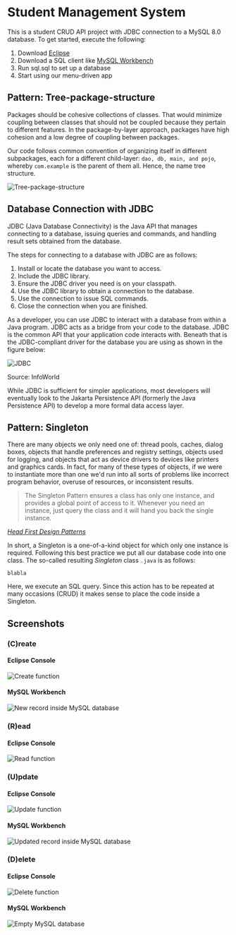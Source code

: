 # Student Management System
This is a student CRUD API project with JDBC connection to a MySQL 8.0 database. To get started, execute the following:

1) Download [Eclipse](https://www.eclipse.org/downloads/)
2) Download a SQL client like [MySQL Workbench](https://dev.mysql.com/downloads/workbench/)
3) Run sql.sql to set up a database
4) Start using our menu-driven app

## Pattern: Tree-package-structure

Packages should be cohesive collections of classes. That would minimize coupling between classes that should not be coupled because they pertain to different features. In the package-by-layer approach, packages have high cohesion and a low degree of coupling between packages. 

Our code follows common convention of organizing itself in different subpackages, each for a different child-layer: `dao, db, main, and pojo`, whereby `com.example` is the parent of them all. Hence, the name tree structure.

![Tree-package-structure](https://i.ibb.co/7p9N5Lc/tree-package-structure.png "Tree-package-structure")


## Database Connection with JDBC

JDBC (Java Database Connectivity) is the Java API that manages connecting to a database, issuing queries and commands, and handling result sets obtained from the database.

The steps for connecting to a database with JDBC are as follows:

1. Install or locate the database you want to access.
2. Include the JDBC library.
3. Ensure the JDBC driver you need is on your classpath.
4. Use the JDBC library to obtain a connection to the database.
5. Use the connection to issue SQL commands.
6. Close the connection when you are finished.


As a developer, you can use JDBC to interact with a database from within a Java program. JDBC acts as a bridge from your code to the database. JDBC is the common API that your application code interacts with. Beneath that is the JDBC-compliant driver for the database you are using as shown in the figure below:

![JDBC](https://i.ibb.co/pZPSnYD/what-is-jdbc-fig2-100927560-large.webp "JDBC")

Source: InfoWorld

While JDBC is sufficient for simpler applications, most developers will eventually look to the Jakarta Persistence API (formerly the Java Persistence API) to develop a more formal data access layer.

## Pattern: Singleton

There are many objects we only need one of: thread pools, caches, dialog boxes, objects that handle preferences and registry settings, objects used for logging, and objects that act as device drivers to devices like printers and graphics cards. In fact, for many of these types of objects, if we were to instantiate more than one we'd run into all sorts of problems like incorrect program behavior, overuse of resources, or inconsistent results.

<blockquote>
The Singleton Pattern ensures a class has only one instance, and provides a global point of access to it. Whenever you need an instance, just query the class and it will hand you back the single instance.
</blockquote>

[*Head First Design Patterns*](https://www.oreilly.com/library/view/head-first-design/9781492077992/)

In short, a Singleton is a one-of-a-kind object for which only one instance is required. Following this best practice we put all our database code into one class. The so-called resulting *Singleton* class `.java` is as follows:

```
blabla
```

Here, we execute an SQL query. Since this action has to be repeated at many occasions (CRUD) it makes sense to place the code inside a Singleton.

## Screenshots

### (C)reate

#### Eclipse Console
![Create function](https://i.ibb.co/thHQK8B/Add.png "Create function")

#### MySQL Workbench
![New record inside MySQL database](https://i.ibb.co/L1jm3Gg/database.png "New record inside MySQL database")

### (R)ead

#### Eclipse Console
![Read function](https://i.ibb.co/7VW6Zmj/Display.png "Read function")


### (U)pdate

#### Eclipse Console
![Update function](https://i.ibb.co/PrT6xzK/Update.png "Update function")

#### MySQL Workbench
![Updated record inside MySQL database](https://i.ibb.co/gmhBBC8/database-updated.png "Updated record inside MySQL database")


### (D)elete

#### Eclipse Console
![Delete function](https://i.ibb.co/CJVqmq1/Delete.png "Delete function")

#### MySQL Workbench
![Empty MySQL database](https://i.ibb.co/BjB9jY0/database-entrydeleted.png "Empty MySQL database")

